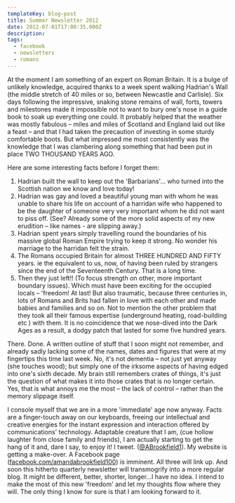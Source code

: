 ```yaml
---
templateKey: blog-post
title: Summer Newsletter 2012
date: 2012-07-01T17:00:35.000Z
description:
tags:
  - facebook
  - newsletters
  - romans
---
```


At the moment I am something of an expert on Roman Britain. It is a bulge of unlikely knowledge, acquired thanks to a week spent walking Hadrian's Wall (the middle stretch of 40 miles or so, between Newcastle and Carlisle). Six days following the impressive, snaking stone remains of wall, forts, towers and milestones made it impossible not to want to bury one's nose in a guide book to soak up everything one could. It probably helped that the weather was mostly fabulous – miles and miles of Scotland and England laid out like a feast – and that I had taken the precaution of investing in some sturdy comfortable boots. But what impressed me most consistently was the knowledge that I was clambering along something that had been put in place TWO THOUSAND YEARS AGO.

<!--more-->

Here are some interesting facts before I forget them:

1. Hadrian built the wall to keep out the 'Barbarians'... who turned into the Scottish nation we know and love today!
2. Hadrian was gay and loved a beautiful young man with whom he was unable to share his life on account of a harridan wife who happened to be the daughter of someone very very important whom he did not want to piss off. (See? Already some of the more solid aspects of my new erudition – like names - are slipping away.)
3. Hadrian spent years simply travelling round the boundaries of his massive global Roman Empire trying to keep it strong. No wonder his marriage to the harridan felt the strain.
4. The Romans occupied Britain for almost THREE HUNDRED AND FIFTY years. ie the equivalent to us, now, of having been ruled by strangers since the end of the Seventeenth Century. That is a long time.
5. Then they just left!! (To focus strength on other, more important boundary issues). Which must have been exciting for the occupied locals – 'freedom! At last! But also traumatic, because three centuries in, lots of Romans and Brits had fallen in love with each other and made babies and families and so on. Not to mention the other problem that they took all their famous expertise (underground heating, road-building etc ) with them. It is no coincidence that we nose-dived into the Dark Ages as a result, a dodgy patch that lasted for some five hundred years.

There. Done. A written outline of stuff that I soon might not remember, and already sadly lacking some of the names, dates and figures that were at my fingertips this time last week. No, it's not dementia – not just yet anyway (she touches wood); but simply one of the irksome aspects of having edged into one's sixth decade. My brain still remembers crates of things, it's just the question of what makes it into those crates that is no longer certain. Yes, that is what annoys me the most – the lack of control – rather than the memory slippage itself.

I console myself that we are in a more 'immediate' age now anyway. Facts are a finger-touch away on our keyboards, freeing our intellectual and creative energies for the instant expression and interaction offered by communications' technology. Adaptable creature that I am, (cue hollow laughter from close family and friends), I am actually starting to get the hang of it and, dare I say, to enjoy it! I tweet. ([@ABrookfield1](https://twitter.com/ABrookfield1)). My website is getting a make-over. A Facebook page ([facebook.com/amandabrookfield100](https://www.facebook.com/amandabrookfield100/)) is imminent. All three will link up. And soon this hitherto quarterly newsletter will transmogrify into a more regular blog. It might be different, better, shorter, longer…I have no idea. I intend to make the most of this new 'freedom' and let my thoughts flow where they will. The only thing I know for sure is that I am looking forward to it.
